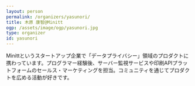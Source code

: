 ```yaml
---
layout: person
permalink: /organizers/yasunori/
title: 木原 康智@Minitt
ogp: /assets/image/ogp/yasunori.jpg
type: organizer
id: yasunori
---
```

Minittというスタートアップ企業で「データプライバシー」領域のプロダクトに携わっています。プログラマー経験後、サーバー監視サービスや印刷APIプラットフォームのセールス・マーケティングを担当。コミュニティを通じてプロダクトを広める活動が好きです。
